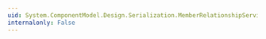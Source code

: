 ```yaml
---
uid: System.ComponentModel.Design.Serialization.MemberRelationshipService.Item(System.ComponentModel.Design.Serialization.MemberRelationship)
internalonly: False
---
```

